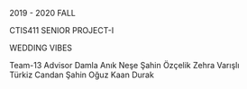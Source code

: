 2019 - 2020 FALL

CTIS411 SENIOR PROJECT-I 


WEDDING VIBES

Team-13								Advisor
Damla Anık						Neşe Şahin Özçelik
Zehra Varışlı							
Türkiz Candan Şahin
Oğuz Kaan Durak


